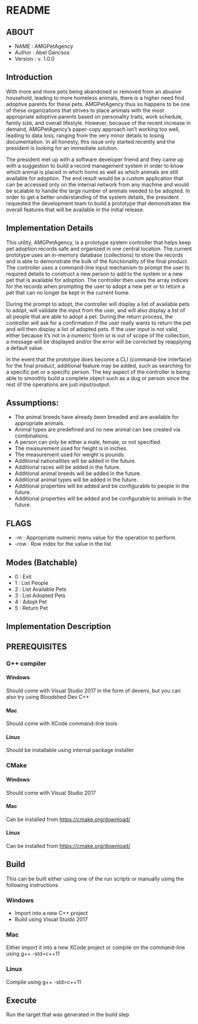 # README                                    

## ABOUT                               
* NAME       : AMGPetAgency
* Author     : Abel Gancsos
* Version    : v. 1.0.0

## Introduction
With more and more pets being abandoned or removed from an abusive household, leading to more homeless animals, there is a higher need find adoptive parents for these pets.  AMGPetAgency thus so happens to be one of these organizations that strives to place animals with the most appropriate adoptive parents based on personality traits, work schedule, family size, and overall lifestyle.  However, because of the recent increase in demand, AMGPetAgency’s paper-copy approach isn’t working too well, leading to data loss, ranging from the very minor details to losing documentation.  In all honesty, this issue only started recently and the president is looking for an immediate solution.  

The president met up with a software developer friend and they came up with a suggestion to build a record management system in order to know which animal is placed in which home as well as which animals are still available for adoption.  The end result would be a custom application that can be accessed only on the internal network from any machine and would be scalable to handle the large number of animals needed to be adopted.  In order to get a better understanding of the system details, the president requested the development team to build a prototype that demonstrates the overall features that will be available in the initial release.

## Implementation Details 
This utility, AMGPetAgency, is a prototype system controller that helps keep pet adoption records safe and organized in one central location.  The current prototype uses an in-memory database (collections) to store the records and is able to demonstrate the bulk of the functionality of the final product.  The controller uses a command-line input mechanism to prompt the user to required details to construct a new person to add to the system or a new pet that is available for adoption.  The controller then uses the array indices for the records when prompting the user to adopt a new pet or to return a pet that can no longer be kept in the current home. 

During the prompt to adopt, the controller will display a list of available pets to adopt, will validate the input from the user, and will also display a list of all people that are able to adopt a pet.  During the return process, the controller will ask for a confirmation if the user really wants to return the pet and will then display a list of adopted pets.  If the user input is not valid, either because it’s not in a numeric form or is out of scope of the collection, a message will be displayed and/or the error will be corrected by reapplying a default value.   

In the event that the prototype does become a CLI (command-line interface) for the final product, additional feature may be added, such as searching for a specific pet or a specific person.  The key aspect of the controller is being able to smoothly build a complete object such as a dog or person since the rest of the operations are just input/output.

## Assumptions:
*	The animal breeds have already been breaded and are available for appropriate animals.
*	Animal types are predefined and no new animal can bee created via combinations.
*	A person can only be either a male, female, or not specified.
*	The measurement used for height is in inches.
*	The measurement used for weight is pounds.
*	Additional nationalities will be added in the future.
*	Additional races will be added in the future.
*	Additional animal breeds will be added in the future.
*	Additional animal types will be added in the future.
*	Additional properties will be added and be configurable to people in the future.
*	Additional properties will be added and be configurable to animals in the future.
       
## FLAGS                                    
* -m   : Appropriate numeric menu value for the operation to perform.
* -row : Row index for the value in the list

## Modes (Batchable)
* 0  : Exit
* 1  : List People
* 2  : List Available Pets
* 3  : List Adopted Pets
* 4  : Adopt Pet
* 5  : Return Pet

## Implementation Description


## PREREQUISITES
### G++ compiler
#### Windows
Should come with Visual Studio 2017 in the form of devenv, but you can also try using Bloodshed Dev C++
#### Mac
Should come with XCode command-line tools
#### Linux
Should be installable using internal package installer
### CMake
#### Windows
Should come with Visual Studio 2017 
#### Mac
Can be installed from https://cmake.org/download/
#### Linux
Can be installed from https://cmake.org/download/

## Build
This can be built either using one of the run scripts or manually using the following instructions
### Windows
* Import into a new C++ project
* Build using Visual Stuido 2017

### Mac
Either import it into a new XCode project or compile on the command-line using g++ -std=c++11

### Linux
Compile using g++ -std=c++11

## Execute
Run the target that was generated in the build step
